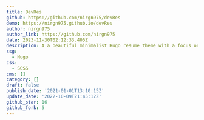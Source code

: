 ```yaml
---
title: DevRes
github: https://github.com/nirgn975/devRes
demo: https://nirgn975.github.io/devRes
author: nirgn975
author_link: https://github.com/nirgn975
date: 2023-11-30T02:12:33.405Z
description: A a beautiful minimalist Hugo resume theme with a focus on Developers
ssg:
  - Hugo
css:
  - SCSS
cms: []
category: []
draft: false
publish_date: '2021-01-01T13:10:15Z'
update_date: '2022-10-09T21:45:12Z'
github_star: 16
github_fork: 5
---
```

